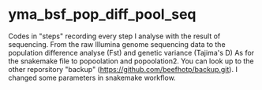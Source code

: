 # yma_bsf_pop_diff_pool_seq
 Codes in "steps" recording every step I analyse with the result of sequencing. From the raw Illumina genome sequencing data to the population difference analyse (Fst) and genetic variance (Tajima's D)
 As for the snakemake file to popoolation and popoolation2. You can look up to the other reporsitory "backup" (https://github.com/beefhotp/backup.git). I changed some parameters in snakemake workflow.
